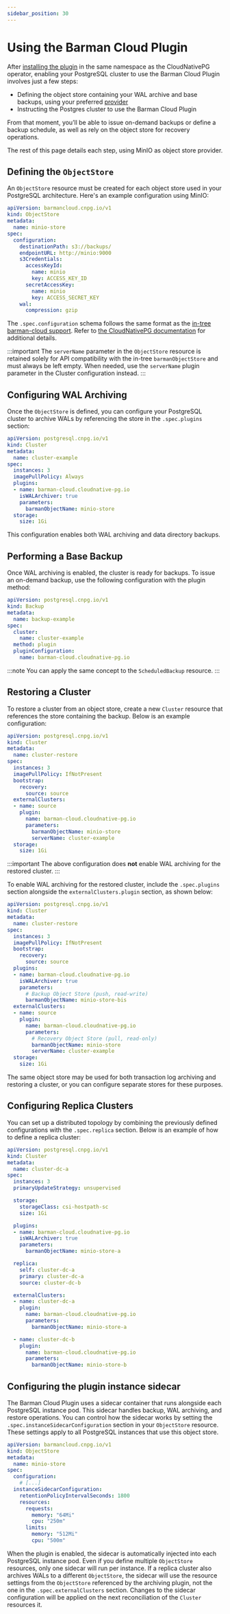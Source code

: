 ```yaml
---
sidebar_position: 30
---
```


# Using the Barman Cloud Plugin

<!-- SPDX-License-Identifier: CC-BY-4.0 -->

After [installing the plugin](installation.md) in the same namespace as the
CloudNativePG operator, enabling your PostgreSQL cluster to use the Barman
Cloud Plugin involves just a few steps:

- Defining the object store containing your WAL archive and base backups, using
  your preferred [provider](object_stores.md)
- Instructing the Postgres cluster to use the Barman Cloud Plugin

From that moment, you’ll be able to issue on-demand backups or define a backup
schedule, as well as rely on the object store for recovery operations.

The rest of this page details each step, using MinIO as object store provider.

## Defining the `ObjectStore`

An `ObjectStore` resource must be created for each object store used in your
PostgreSQL architecture. Here's an example configuration using MinIO:

```yaml
apiVersion: barmancloud.cnpg.io/v1
kind: ObjectStore
metadata:
  name: minio-store
spec:
  configuration:
    destinationPath: s3://backups/
    endpointURL: http://minio:9000
    s3Credentials:
      accessKeyId:
        name: minio
        key: ACCESS_KEY_ID
      secretAccessKey:
        name: minio
        key: ACCESS_SECRET_KEY
    wal:
      compression: gzip
```

The `.spec.configuration` schema follows the same format as the
[in-tree barman-cloud support](https://pkg.go.dev/github.com/cloudnative-pg/barman-cloud/pkg/api#BarmanObjectStoreConfiguration).
Refer to [the CloudNativePG documentation](https://cloudnative-pg.io/documentation/preview/backup_barmanobjectstore/)
for additional details.

:::important
The `serverName` parameter in the `ObjectStore` resource is retained solely for
API compatibility with the in-tree `barmanObjectStore` and must always be left empty.
When needed, use the `serverName` plugin parameter in the Cluster configuration instead.
:::

## Configuring WAL Archiving

Once the `ObjectStore` is defined, you can configure your PostgreSQL cluster
to archive WALs by referencing the store in the `.spec.plugins` section:

```yaml
apiVersion: postgresql.cnpg.io/v1
kind: Cluster
metadata:
  name: cluster-example
spec:
  instances: 3
  imagePullPolicy: Always
  plugins:
  - name: barman-cloud.cloudnative-pg.io
    isWALArchiver: true
    parameters:
      barmanObjectName: minio-store
  storage:
    size: 1Gi
```

This configuration enables both WAL archiving and data directory backups.

## Performing a Base Backup

Once WAL archiving is enabled, the cluster is ready for backups. To issue an
on-demand backup, use the following configuration with the plugin method:

```yaml
apiVersion: postgresql.cnpg.io/v1
kind: Backup
metadata:
  name: backup-example
spec:
  cluster:
    name: cluster-example
  method: plugin
  pluginConfiguration:
    name: barman-cloud.cloudnative-pg.io
```

:::note
You can apply the same concept to the `ScheduledBackup` resource.
:::

## Restoring a Cluster

To restore a cluster from an object store, create a new `Cluster` resource that
references the store containing the backup. Below is an example configuration:

```yaml
apiVersion: postgresql.cnpg.io/v1
kind: Cluster
metadata:
  name: cluster-restore
spec:
  instances: 3
  imagePullPolicy: IfNotPresent
  bootstrap:
    recovery:
      source: source
  externalClusters:
  - name: source
    plugin:
      name: barman-cloud.cloudnative-pg.io
      parameters:
        barmanObjectName: minio-store
        serverName: cluster-example
  storage:
    size: 1Gi
```

:::important
The above configuration does **not** enable WAL archiving for the restored cluster.
:::

To enable WAL archiving for the restored cluster, include the `.spec.plugins`
section alongside the `externalClusters.plugin` section, as shown below:

```yaml
apiVersion: postgresql.cnpg.io/v1
kind: Cluster
metadata:
  name: cluster-restore
spec:
  instances: 3
  imagePullPolicy: IfNotPresent
  bootstrap:
    recovery:
      source: source
  plugins:
  - name: barman-cloud.cloudnative-pg.io
    isWALArchiver: true
    parameters:
      # Backup Object Store (push, read-write)
      barmanObjectName: minio-store-bis
  externalClusters:
  - name: source
    plugin:
      name: barman-cloud.cloudnative-pg.io
      parameters:
        # Recovery Object Store (pull, read-only)
        barmanObjectName: minio-store
        serverName: cluster-example
  storage:
    size: 1Gi
```

The same object store may be used for both transaction log archiving and
restoring a cluster, or you can configure separate stores for these purposes.

## Configuring Replica Clusters

You can set up a distributed topology by combining the previously defined
configurations with the `.spec.replica` section. Below is an example of how to
define a replica cluster:

```yaml
apiVersion: postgresql.cnpg.io/v1
kind: Cluster
metadata:
  name: cluster-dc-a
spec:
  instances: 3
  primaryUpdateStrategy: unsupervised

  storage:
    storageClass: csi-hostpath-sc
    size: 1Gi

  plugins:
  - name: barman-cloud.cloudnative-pg.io
    isWALArchiver: true
    parameters:
      barmanObjectName: minio-store-a

  replica:
    self: cluster-dc-a
    primary: cluster-dc-a
    source: cluster-dc-b

  externalClusters:
  - name: cluster-dc-a
    plugin:
      name: barman-cloud.cloudnative-pg.io
      parameters:
        barmanObjectName: minio-store-a

  - name: cluster-dc-b
    plugin:
      name: barman-cloud.cloudnative-pg.io
      parameters:
        barmanObjectName: minio-store-b
```

## Configuring the plugin instance sidecar

The Barman Cloud Plugin uses a sidecar container that runs alongside each
PostgreSQL instance pod. This sidecar handles backup, WAL archiving, and restore
operations. You can control how the sidecar works by setting the
`.spec.instanceSidecarConfiguration` section in your `ObjectStore` resource.
These settings apply to all PostgreSQL instances that use this object store.

```yaml
apiVersion: barmancloud.cnpg.io/v1
kind: ObjectStore
metadata:
  name: minio-store
spec:
  configuration:
    # [...]
  instanceSidecarConfiguration:
    retentionPolicyIntervalSeconds: 1800
    resources:
      requests:
        memory: "64Mi"
        cpu: "250m"
      limits:
        memory: "512Mi"
        cpu: "500m"
```

When the plugin is enabled, the sidecar is automatically injected into each
PostgreSQL instance pod. Even if you define multiple `ObjectStore` resources,
only one sidecar will run per instance. If a replica cluster also archives WALs
to a different `ObjectStore`, the sidecar will use the resource settings from the
`ObjectStore` referenced by the archiving plugin, not the one in the
`.spec.externalClusters` section. Changes to the sidecar configuration will be
applied on the next reconciliation of the `Cluster` resources it.
